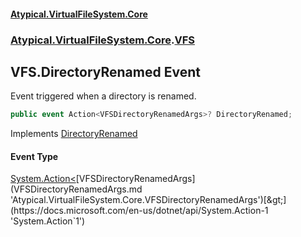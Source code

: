#### [Atypical.VirtualFileSystem.Core](VirtualFileSystem.md 'VirtualFileSystem')
### [Atypical.VirtualFileSystem.Core](VirtualFileSystem.md#Atypical.VirtualFileSystem.Core 'Atypical.VirtualFileSystem.Core').[VFS](VFS.md 'Atypical.VirtualFileSystem.Core.VFS')

## VFS.DirectoryRenamed Event

Event triggered when a directory is renamed.

```csharp
public event Action<VFSDirectoryRenamedArgs>? DirectoryRenamed;
```

Implements [DirectoryRenamed](IVFSRename.DirectoryRenamed.md 'Atypical.VirtualFileSystem.Core.Contracts.IVFSRename.DirectoryRenamed')

#### Event Type
[System.Action&lt;](https://docs.microsoft.com/en-us/dotnet/api/System.Action-1 'System.Action`1')[VFSDirectoryRenamedArgs](VFSDirectoryRenamedArgs.md 'Atypical.VirtualFileSystem.Core.VFSDirectoryRenamedArgs')[&gt;](https://docs.microsoft.com/en-us/dotnet/api/System.Action-1 'System.Action`1')